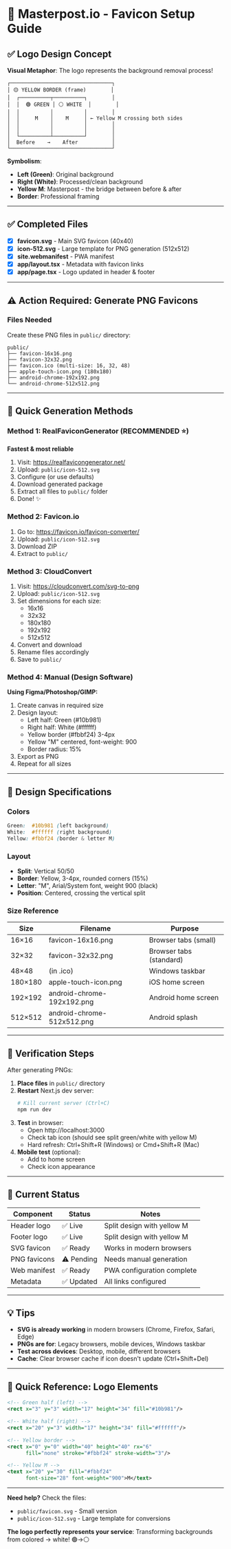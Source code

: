 # 🎨 Masterpost.io - Favicon Setup Guide

## ✅ Logo Design Concept

**Visual Metaphor**: The logo represents the background removal process!

```
┌─────────────────────────────────┐
│ 🟡 YELLOW BORDER (frame)        │
│  ┌──────────┬──────────┐        │
│  │  🟢 GREEN │ ⚪ WHITE  │        │
│  │          │          │        │
│  │     M    │    M     │ ← Yellow M crossing both sides
│  │          │          │        │
│  │          │          │        │
│  └──────────┴──────────┘        │
│  Before    →    After           │
└─────────────────────────────────┘
```

**Symbolism**:
- **Left (Green)**: Original background
- **Right (White)**: Processed/clean background
- **Yellow M**: Masterpost - the bridge between before & after
- **Border**: Professional framing

---

## ✅ Completed Files

- [x] **favicon.svg** - Main SVG favicon (40x40)
- [x] **icon-512.svg** - Large template for PNG generation (512x512)
- [x] **site.webmanifest** - PWA manifest
- [x] **app/layout.tsx** - Metadata with favicon links
- [x] **app/page.tsx** - Logo updated in header & footer

---

## ⚠️ Action Required: Generate PNG Favicons

### Files Needed

Create these PNG files in `public/` directory:

```
public/
├── favicon-16x16.png
├── favicon-32x32.png
├── favicon.ico (multi-size: 16, 32, 48)
├── apple-touch-icon.png (180x180)
├── android-chrome-192x192.png
└── android-chrome-512x512.png
```

---

## 🚀 Quick Generation Methods

### Method 1: RealFaviconGenerator (RECOMMENDED ⭐)

**Fastest & most reliable**

1. Visit: https://realfavicongenerator.net/
2. Upload: `public/icon-512.svg`
3. Configure (or use defaults)
4. Download generated package
5. Extract all files to `public/` folder
6. Done! ✨

### Method 2: Favicon.io

1. Go to: https://favicon.io/favicon-converter/
2. Upload: `public/icon-512.svg`
3. Download ZIP
4. Extract to `public/`

### Method 3: CloudConvert

1. Visit: https://cloudconvert.com/svg-to-png
2. Upload: `public/icon-512.svg`
3. Set dimensions for each size:
   - 16x16
   - 32x32
   - 180x180
   - 192x192
   - 512x512
4. Convert and download
5. Rename files accordingly
6. Save to `public/`

### Method 4: Manual (Design Software)

**Using Figma/Photoshop/GIMP:**

1. Create canvas in required size
2. Design layout:
   - Left half: Green (#10b981)
   - Right half: White (#ffffff)
   - Yellow border (#fbbf24) 3-4px
   - Yellow "M" centered, font-weight: 900
   - Border radius: 15%
3. Export as PNG
4. Repeat for all sizes

---

## 🎨 Design Specifications

### Colors

```css
Green:  #10b981 (left background)
White:  #ffffff (right background)
Yellow: #fbbf24 (border & letter M)
```

### Layout

- **Split**: Vertical 50/50
- **Border**: Yellow, 3-4px, rounded corners (15%)
- **Letter**: "M", Arial/System font, weight 900 (black)
- **Position**: Centered, crossing the vertical split

### Size Reference

| Size | Filename | Purpose |
|------|----------|---------|
| 16×16 | favicon-16x16.png | Browser tabs (small) |
| 32×32 | favicon-32x32.png | Browser tabs (standard) |
| 48×48 | (in .ico) | Windows taskbar |
| 180×180 | apple-touch-icon.png | iOS home screen |
| 192×192 | android-chrome-192x192.png | Android home screen |
| 512×512 | android-chrome-512x512.png | Android splash |

---

## 🔧 Verification Steps

After generating PNGs:

1. **Place files** in `public/` directory
2. **Restart** Next.js dev server:
   ```bash
   # Kill current server (Ctrl+C)
   npm run dev
   ```
3. **Test** in browser:
   - Open http://localhost:3000
   - Check tab icon (should see split green/white with yellow M)
   - Hard refresh: Ctrl+Shift+R (Windows) or Cmd+Shift+R (Mac)
4. **Mobile test** (optional):
   - Add to home screen
   - Check icon appearance

---

## 📱 Current Status

| Component | Status | Notes |
|-----------|--------|-------|
| Header logo | ✅ Live | Split design with yellow M |
| Footer logo | ✅ Live | Split design with yellow M |
| SVG favicon | ✅ Ready | Works in modern browsers |
| PNG favicons | ⚠️ Pending | Needs manual generation |
| Web manifest | ✅ Ready | PWA configuration complete |
| Metadata | ✅ Updated | All links configured |

---

## 💡 Tips

- **SVG is already working** in modern browsers (Chrome, Firefox, Safari, Edge)
- **PNGs are for**: Legacy browsers, mobile devices, Windows taskbar
- **Test across devices**: Desktop, mobile, different browsers
- **Cache**: Clear browser cache if icon doesn't update (Ctrl+Shift+Del)

---

## 🎯 Quick Reference: Logo Elements

```svg
<!-- Green half (left) -->
<rect x="3" y="3" width="17" height="34" fill="#10b981"/>

<!-- White half (right) -->
<rect x="20" y="3" width="17" height="34" fill="#ffffff"/>

<!-- Yellow border -->
<rect x="0" y="0" width="40" height="40" rx="6"
      fill="none" stroke="#fbbf24" stroke-width="3"/>

<!-- Yellow M -->
<text x="20" y="30" fill="#fbbf24"
      font-size="28" font-weight="900">M</text>
```

---

**Need help?** Check the files:
- `public/favicon.svg` - Small version
- `public/icon-512.svg` - Large template for conversions

**The logo perfectly represents your service**: Transforming backgrounds from colored → white! 🟢→⚪
